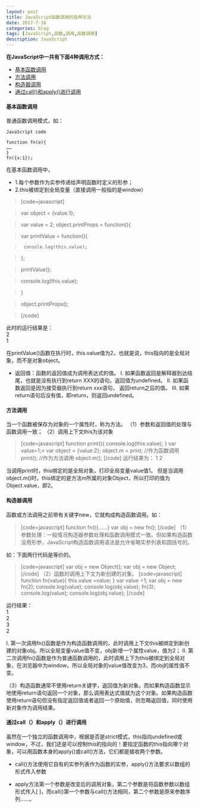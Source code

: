 ```yaml
---
layout: post
title: JavaScript函数调用的各种方法
date: 2017-7-16
categories: blog
tags: [JavaScript,函数,调用,函数调用]
description: JavaScript
---
```


**在JavaScript中一共有下面4种调用方式：**

* [基本函数调用](#基本函数调用)  
* [方法调用](#方法调用)  
* [构造器调用](#构造器调用)  
* [通过call()和apply()进行调用](#通过call（）和apply（）进行调用)
#### 基本函数调用  
普通函数调用模式，如：

    JavaScript code
    
    function fn(o){
    …… 
    }
    fn({x:1});
在基本函数调用中，
* 1.每个参数作为实参传递给声明函数时定义的形参；  
* 2.this被绑定到全局变量（直接调用一般指的是window）

>[code=javascript]


>  var object = {value:1};

> var value = 2;
> object.printProps = function(){

>    var printValue = function(){

>      console.log(this.value);

>    };

>   printValue();

>   console.log(this.value);

> }

> object.printProps();

>[/code]


此时的运行结果是：  
2   
1

在printValue()函数在执行时，this.value值为2，也就是说，this指向的是全局对象，而不是对象object。

* 返回值：函数的返回值成为调用表达式的值。
    I. 如果函数返回是解释器到达结尾，也就是没有执行到return XXX的语句。返回值为undefined。 
    II. 如果函数返回是因为接受器执行到return xxx语句， 返回return之后的值。 
    III. 如果return语句后没有值，即return，则返回undefined。

#### 方法调用

当一个函数被保存为对象的一个属性时，称为方法。
（1）参数和返回值的处理与函数调用一致；
（2）调用上下文this为该对象
>[code=javascript] 
>function print(){
>    console.log(this.value); 
>  }
>  var value=1;>  var object = {value:2};
>  object.m = print;
>  //作为函数调用
>  print();
>  //作为方法调用
>  object.m();
>[/code]
运行结果为：
1
 2

当调用print时，this绑定的是全局对象，打印全局变量value值1。
但是当调用object.m()时，this绑定的是方法m所属的对象Object，所以打印的值为Object.value，即2。

#### 构造器调用

 函数或方法调用之前带有关键字new，它就构成构造函数调用。如：
>[code=javascript]
> function fn(){……}
> var obj = new fn();
>[/code]
（1）参数处理：一般情况构造器参数处理和函数调用模式一致。但如果构造函数没用形参，JavaScript构造函数调用语法是允许省略实参列表和圆括号的。

如：下面两行代码是等价的。
>[code=javascript]
>  var obj = new Object();
>  var obj = new Object;
>[/code]
（2）函数的调用上下文为新创建的对象。
>[code=javascript]
> function fn(value){
>   this.value =value;
> }
> var value =1;
> var obj = new fn(2);
> console.log(value);
> console.log(obj.value);
>fn(3);
>console.log(value);
>console.log(obj.value);
>[/code]

运行结果：  
 1  
 2  
 3  
 2

 I. 第一次调用fn()函数是作为构造函数调用的，此时调用上下文this被绑定到新创建的对象obj。所以全局变量value值不变，obj新增一个属性value，值为2；
 II. 第二次调用fn()函数是作为普通函数调用的，此时调用上下为this被绑定到全局对象，在浏览器中为window。所以全局对象的value值改变为3，而obj的属性值不变。

（3）构造函数通常不使用return关键字，返回值为新对象。而如果构造函数显示地使用return语句返回一个对象，那么调用表达式值就为这个对象。如果构造函数使用return语句但没有指定返回值或者返回一个原始值，则忽略返回值，同时使用新对象作为调用结果。

#### 通过call（）和apply（）进行调用

虽然在一个独立的函数调用中，根据是否是strict模式，this指向undefined或window，不过，我们还是可以控制this的指向的！要指定函数的this指向哪个对象，可以用函数本身的apply()或call()方法，它们都是接收两个参数。

* call()方法使用它自有的实参列表作为函数的实参，apply()方法要求以数组的形式传入参数

* apply方法第一个参数是改变后的调用对象，第二个参数是将函数参数以数组形式传入[ ]，而call()第一个参数与call()方法相同，第二个参数是原来参数序列......。
